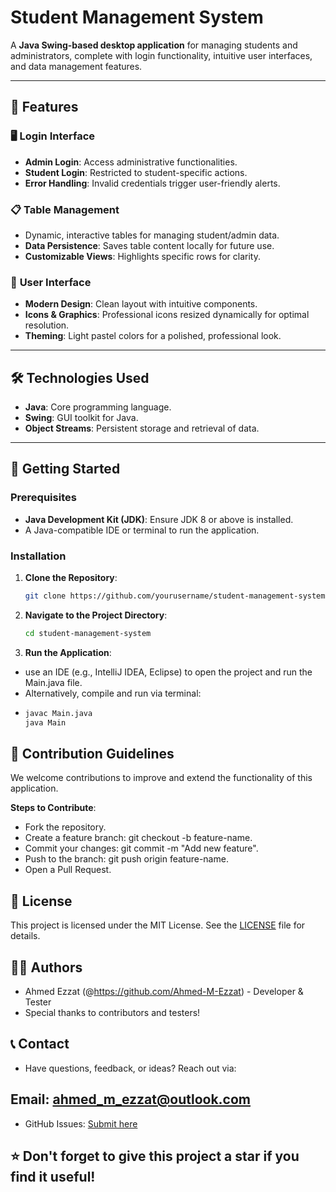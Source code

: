 # Student Management System

A **Java Swing-based desktop application** for managing students and administrators, complete with login functionality, intuitive user interfaces, and data management features.

---

## 📖 Features

### 🖥️ **Login Interface**
- **Admin Login**: Access administrative functionalities.
- **Student Login**: Restricted to student-specific actions.
- **Error Handling**: Invalid credentials trigger user-friendly alerts.

### 📋 **Table Management**
- Dynamic, interactive tables for managing student/admin data.
- **Data Persistence**: Saves table content locally for future use.
- **Customizable Views**: Highlights specific rows for clarity.

### 🎨 **User Interface**
- **Modern Design**: Clean layout with intuitive components.
- **Icons & Graphics**: Professional icons resized dynamically for optimal resolution.
- **Theming**: Light pastel colors for a polished, professional look.

---

## 🛠️ Technologies Used

- **Java**: Core programming language.
- **Swing**: GUI toolkit for Java.
- **Object Streams**: Persistent storage and retrieval of data.

---

## 🚀 Getting Started

### Prerequisites
- **Java Development Kit (JDK)**: Ensure JDK 8 or above is installed.
- A Java-compatible IDE or terminal to run the application.

### Installation

1. **Clone the Repository**:
   ```bash
   git clone https://github.com/yourusername/student-management-system.git

2. **Navigate to the Project Directory**:
   ```bash
   cd student-management-system

3. **Run the Application**:
- use an IDE (e.g., IntelliJ IDEA, Eclipse) to open the project and run the Main.java file.
- Alternatively, compile and run via terminal:
- 
   ```bash
   javac Main.java
   java Main

## 🤝 Contribution Guidelines
We welcome contributions to improve and extend the functionality of this application.

**Steps to Contribute**:

- Fork the repository.
- Create a feature branch: git checkout -b feature-name.
- Commit your changes: git commit -m "Add new feature".
- Push to the branch: git push origin feature-name.
- Open a Pull Request.

## 📝 License
This project is licensed under the MIT License. See the [LICENSE](https://github.com/Ahmed-M-Ezzat/JAVA-Student-Management-System?tab=MIT-1-ov-file#readme) file for details.

## 👨‍💻 Authors
- Ahmed Ezzat (@https://github.com/Ahmed-M-Ezzat) - Developer & Tester
- Special thanks to contributors and testers!

## 📞 Contact
- Have questions, feedback, or ideas? Reach out via:

## Email: ahmed_m_ezzat@outlook.com
- GitHub Issues: [Submit here](https://github.com/Ahmed-M-Ezzat/JAVA-Student-Management-System/issues)

## ⭐ Don't forget to give this project a star if you find it useful!

